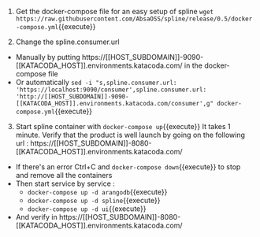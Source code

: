 1. Get the docker-compose file for an easy setup of spline
`wget https://raw.githubusercontent.com/AbsaOSS/spline/release/0.5/docker-compose.yml`{{execute}}

2. Change the spline.consumer.url
+ Manually by putting https://[[HOST_SUBDOMAIN]]-9090-[[KATACODA_HOST]].environments.katacoda.com/ in the docker-compose file
+ Or automatically `sed -i "s,spline.consumer.url: 'https://localhost:9090/consumer',spline.consumer.url: 'http://[[HOST_SUBDOMAIN]]-9090-[[KATACODA_HOST]].environments.katacoda.com/consumer',g" docker-compose.yml`{{execute}}

3. Start spline container with `docker-compose up`{{execute}}
It takes 1 minute.
Verify that the product is well launch by going on the following url : https://[[HOST_SUBDOMAIN]]-8080-[[KATACODA_HOST]].environments.katacoda.com/
+ If there's an error Ctrl+C and `docker-compose down`{{execute}} to stop and remove all the containers 
+ Then start service by service :
  + `docker-compose up -d arangodb`{{execute}}
  + `docker-compose up -d spline`{{execute}}
  + `docker-compose up -d ui`{{execute}}
+ And verify in https://[[HOST_SUBDOMAIN]]-8080-[[KATACODA_HOST]].environments.katacoda.com/
